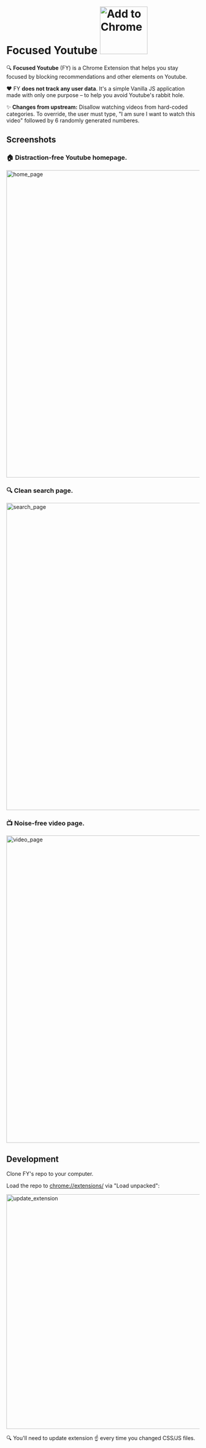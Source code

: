 # Focused Youtube <a href="https://chrome.google.com/webstore/detail/focused-youtube/nfghbmabdoakhobmimnjkamfdnpfammn"><img width="124" alt="Add to Chrome" src="https://user-images.githubusercontent.com/768070/113516074-a1513500-9578-11eb-9eb9-06326003cf66.png"></a>

:mag: **Focused Youtube** (FY) is a Chrome Extension that helps you stay focused by blocking recommendations and other elements on Youtube.

:heart: FY **does not track any user data**. It's a simple Vanilla JS application made with only one purpose – to help you avoid Youtube's rabbit hole.

:sparkles: **Changes from upstream:** Disallow watching videos from hard-coded categories. To override, the user must type, "I am sure I want to watch this video" followed by 6 randomly generated numberes.

## Screenshots

### 🏠 Distraction-free Youtube homepage.

<img width="800" alt="home_page" src="https://user-images.githubusercontent.com/768070/134961830-40a6ec9d-9593-4447-b3d7-fa02462d6a19.png">

### 🔍 Clean search page.

<img width="800" alt="search_page" src="https://user-images.githubusercontent.com/768070/134962066-06f61683-dc34-41ec-8684-08056a7891d4.png">

### 📺 Noise-free video page.

<img width="800" alt="video_page" src="https://user-images.githubusercontent.com/768070/134961989-6673499b-311f-4334-825b-815b66446fd1.png">

## Development

Clone FY's repo to your computer.

Load the repo to [chrome://extensions/](chrome://extensions/) via "Load unpacked":

<img width="611" alt="update_extension" src="https://user-images.githubusercontent.com/768070/134963200-aaf3241a-522a-4079-a416-a1b58811a97c.png">

:mag: You'll need to update extension :point_up: every time you changed CSS/JS files.
